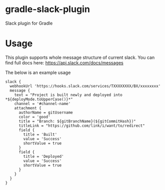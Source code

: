 # gradle-slack-plugin
Slack plugin for Gradle

# Usage
This plugin supports whole message structure of current slack. You can find full docs here: https://api.slack.com/docs/messages

The below is an example usage

```
slack {
  webhookUrl 'https://hooks.slack.com/services/TXXXXXXXX/BX/xxxxxxxx'
  message {
    text = "Project is built newly and deployed into *${deployMode.toUpperCase()}*"
    channel = '#channel-name'
    attachment {
      authorName = gitUsername
      color = 'good'
      title = "Branch: ${gitBranchName}(${gitCommitHash})"
      titleLink = "https://github.com/link/i/want/to/redirect"
      field {
        title = 'Built'
        value = 'Success'
        shortValue = true
      }
      field {
        title = 'Deployed'
        value = 'Success'
        shortValue = true
      }
    }
  }
}
```
